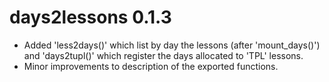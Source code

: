 # days2lessons 0.1.3

* Added 'less2days()' which list by day the lessons (after 'mount_days()') 
and 'days2tupl()' which register the days allocated to 'TPL' lessons.
* Minor improvements to description of the exported functions.


